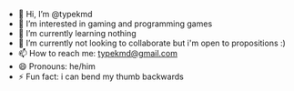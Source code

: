 - 👋 Hi, I’m @typekmd
- 👀 I’m interested in gaming and programming games
- 🌱 I’m currently learning nothing
- 💞️ I’m currently not looking to collaborate but i'm open to propositions :)
- 📫 How to reach me: typekmd@gmail.com
- 😄 Pronouns: he/him
- ⚡ Fun fact: i can bend my thumb backwards

<!---
typekmd/typekmd is a ✨ special ✨ repository because its `README.md` (this file) appears on your GitHub profile.
You can click the Preview link to take a look at your changes.
--->
